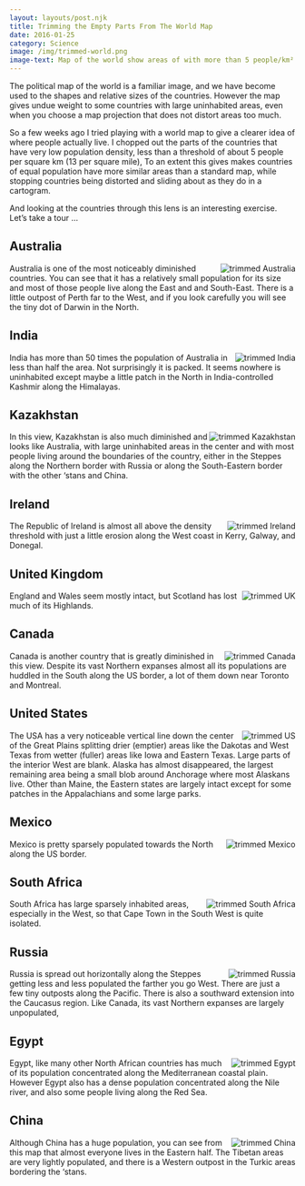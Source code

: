 ```yaml
---
layout: layouts/post.njk
title: Trimming the Empty Parts From The World Map
date: 2016-01-25
category: Science
image: /img/trimmed-world.png
image-text: Map of the world show areas of with more than 5 people/km²
---
```


The political map of the world is a familiar image, and we have
become used to the shapes and relative sizes of the countries. However the map
gives undue weight to some countries with large uninhabited areas, even when you
choose a map projection that does not distort areas too much.

So a few weeks ago I tried playing with a world map to give a clearer idea of
where people actually live. I chopped out the parts of the countries that have
very low population density, less than a threshold of about 5 people per square
km (13 per square mile), To an extent this gives makes countries of equal
population have more similar areas than a standard map, while stopping countries
being distorted and sliding about as they do in a cartogram.

And looking at the countries through this lens is an interesting exercise. Let’s
take a tour …

<style>img {float:right}</style>

## Australia

![trimmed Australia][2] Australia is one of the most noticeably diminished
countries. You can see that it has a relatively small population for its size
and most of those people live along the East and and South-East. There is a
little outpost of Perth far to the West, and if you look carefully you will see
the tiny dot of Darwin in the North.

## India

![trimmed India][3] India has more than 50 times the population of Australia in
less than half the area. Not surprisingly it is packed. It seems nowhere is
uninhabited except maybe a little patch in the North in India-controlled Kashmir
along the Himalayas.

## Kazakhstan

![trimmed Kazakhstan][4] In this view, Kazakhstan is also much diminished and
looks like Australia, with large uninhabited areas in the center and with most
people living around the boundaries of the country, either in the Steppes along
the Northern border with Russia or along the South-Eastern border with the other
‘stans and China.

## Ireland

![trimmed Ireland][5] The Republic of Ireland is almost all above the density
threshold with just a little erosion along the West coast in Kerry, Galway, and
Donegal.

## United Kingdom

![trimmed UK][6] England and Wales seem mostly intact, but Scotland has lost
much of its Highlands.

## Canada

![trimmed Canada][7] Canada is another country that is greatly diminished in
this view. Despite its vast Northern expanses almost all its populations are
huddled in the South along the US border, a lot of them down near Toronto and
Montreal.

## United States

![trimmed US][8] The USA has a very noticeable vertical line down the center of
the Great Plains splitting drier (emptier) areas like the Dakotas and West Texas
from wetter (fuller) areas like Iowa and Eastern Texas. Large parts of the
interior West are blank. Alaska has almost disappeared, the largest remaining
area being a small blob around Anchorage where most Alaskans live. Other than
Maine, the Eastern states are largely intact except for some patches in the
Appalachians and some large parks.

## Mexico

![trimmed Mexico][9] Mexico is pretty sparsely populated towards the North along
the US border.

## South Africa

![trimmed South Africa][10] South Africa has large sparsely inhabited areas,
especially in the West, so that Cape Town in the South West is quite isolated.

## Russia

![trimmed Russia][11] Russia is spread out horizontally along the Steppes
getting less and less populated the farther you go West. There are just a few
tiny outposts along the Pacific. There is also a southward extension into the
Caucasus region. Like Canada, its vast Northern expanses are largely
unpopulated,

## Egypt

![trimmed Egypt][12] Egypt, like many other North African countries has much of
its population concentrated along the Mediterranean coastal plain. However Egypt
also has a dense population concentrated along the Nile river, and also some
people living along the Red Sea.

## China

![trimmed China][13] Although China has a huge population, you can see from this
map that almost everyone lives in the Eastern half. The Tibetan areas are very
lightly populated, and there is a Western outpost in the Turkic areas bordering
the ‘stans.


[2]: /img/trimmed-australia.png
[3]: /img/trimmed-india.png
[4]: /img/trimmed-kazakhstan.png
[5]: /img/trimmed-ireland.png
[6]: /img/trimmed-uk.png
[7]: /img/trimmed-canada.png
[8]: /img/trimmed-us.png
[9]: /img/trimmed-mexico.png
[10]: /img/trimmed-sa.png
[11]: /img/trimmed-russia.png
[12]: /img/trimmed-egypt.png
[13]: /img/trimmed-china.png
